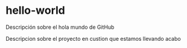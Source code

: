 # hello-world
Descripción sobre el hola mundo de GitHub

Descripcion  sobre el proyecto en custion que estamos llevando acabo
